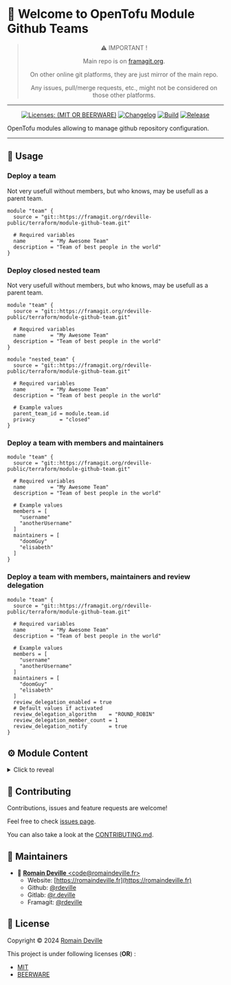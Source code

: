 <!-- BEGIN DOTGIT-SYNC BLOCK MANAGED -->
# 👋 Welcome to OpenTofu Module Github Teams

<center>

> ⚠️ IMPORTANT !
>
> Main repo is on [framagit.org](https://framagit.org/rdeville-public/opentofu/github-teams).
>
> On other online git platforms, they are just mirror of the main repo.
>
> Any issues, pull/merge requests, etc., might not be considered on those other
> platforms.

</center>

---

<center>

[![Licenses: (MIT OR BEERWARE)][license_badge]][license_url]
[![Changelog][changelog_badge]][changelog_badge_url]
[![Build][build_badge]][build_badge_url]
[![Release][release_badge]][release_badge_url]

</center>

[build_badge]: https://framagit.org/rdeville-public/opentofu/github-teams/badges/main/pipeline.svg
[build_badge_url]: https://framagit.org/rdeville-public/opentofu/github-teams/-/commits/main
[release_badge]: https://framagit.org/rdeville-public/opentofu/github-teams/-/badges/release.svg
[release_badge_url]: https://framagit.org/rdeville-public/opentofu/github-teams/-/releases/
[license_badge]: https://img.shields.io/badge/Licenses-MIT%20OR%20BEERWARE-blue
[license_url]: https://framagit.org/rdeville-public/opentofu/github-teams/blob/main/LICENSE
[changelog_badge]: https://img.shields.io/badge/Changelog-Python%20Semantic%20Release-yellow
[changelog_badge_url]: https://github.com/python-semantic-release/python-semantic-release

OpenTofu modules allowing to manage github repository configuration.

---
<!-- BEGIN DOTGIT-SYNC BLOCK EXCLUDED CUSTOM_README -->
## 🚀 Usage

### Deploy a team

Not very usefull without members, but who knows, may be usefull as a parent
team.

```hcl
module "team" {
  source = "git::https://framagit.org/rdeville-public/terraform/module-github-team.git"

  # Required variables
  name        = "My Awesome Team"
  description = "Team of best people in the world"
}
```

### Deploy closed nested team

Not very usefull without members, but who knows, may be usefull as a parent
team.

```hcl
module "team" {
  source = "git::https://framagit.org/rdeville-public/terraform/module-github-team.git"

  # Required variables
  name        = "My Awesome Team"
  description = "Team of best people in the world"
}

module "nested_team" {
  source = "git::https://framagit.org/rdeville-public/terraform/module-github-team.git"

  # Required variables
  name        = "My Awesome Team"
  description = "Team of best people in the world"

  # Example values
  parent_team_id = module.team.id
  privacy        = "closed"
}
```

### Deploy a team with members and maintainers

```hcl
module "team" {
  source = "git::https://framagit.org/rdeville-public/terraform/module-github-team.git"

  # Required variables
  name        = "My Awesome Team"
  description = "Team of best people in the world"

  # Example values
  members = [
    "username"
    "anotherUsername"
  ]
  maintainers = [
    "doomGuy"
    "elisabeth"
  ]
}
```

### Deploy a team with members, maintainers and review delegation

```hcl
module "team" {
  source = "git::https://framagit.org/rdeville-public/terraform/module-github-team.git"

  # Required variables
  name        = "My Awesome Team"
  description = "Team of best people in the world"

  # Example values
  members = [
    "username"
    "anotherUsername"
  ]
  maintainers = [
    "doomGuy"
    "elisabeth"
  ]
  review_delegation_enabled = true
  # Default values if activated
  review_delegation_algorithm    = "ROUND_ROBIN"
  review_delegation_member_count = 1
  review_delegation_notify       = true
}
```

<!-- BEGIN TF-DOCS -->
## ⚙️ Module Content

<details><summary>Click to reveal</summary>

### Table of Content

* [Requirements](#requirements)
* [Resources](#resources)
* [Inputs](#inputs)
  * [Required Inputs](#required-inputs)
  * [Optional Inputs](#optional-inputs)
* [Outputs](#outputs)

### Requirements

* [opentofu](https://opentofu.org/docs/):
  `>= 1.8, < 2.0`
* [github](https://registry.terraform.io/providers/opentofu/github/):
  `~>6.2`

### Resources

* [resource.github_team.this](https://registry.terraform.io/providers/opentofu/github/latest/docs/resources/team)
  > Manage a single team
* [resource.github_team_members.this](https://registry.terraform.io/providers/opentofu/github/latest/docs/resources/team_members)
  > Manage members and maintainers of the team
* [resource.github_team_settings.this](https://registry.terraform.io/providers/opentofu/github/latest/docs/resources/team_settings)
  > Manage review_delegation of the team

<!-- markdownlint-capture -->
### Inputs

<!-- markdownlint-disable -->
#### Required Inputs

* [name](#name)
* [description](#description)

##### `name`

String, Name of the team
<div style="display:inline-block;width:100%;">
<div style="float:left;border-color:#FFFFFF;width:75%;">
<details><summary>Type</summary>

```hcl
string
```

</details>
</div>
</div>

##### `description`

String, Description of the team
<div style="display:inline-block;width:100%;">
<div style="float:left;border-color:#FFFFFF;width:75%;">
<details><summary>Type</summary>

```hcl
string
```

</details>
</div>
</div>

#### Optional Inputs

* [privacy](#privacy)
* [parent_team_id](#parent_team_id)
* [members](#members)
* [maintainers](#maintainers)
* [review_delegation_enabled](#review_delegation_enabled)
* [review_delegation_algorithm](#review_delegation_algorithm)
* [review_delegation_member_count](#review_delegation_member_count)
* [review_delegation_notify](#review_delegation_notify)


##### `privacy`

String, Level of privacy for the team. Must be one of `secret` or `closed`.
<details style="width: 100%;display: inline-block">
  <summary>Type & Default</summary>
  <div style="height: 1em"></div>
  <div style="width:64%; float:left;">
  <p style="border-bottom: 1px solid #333333;">Type</p>

  ```hcl
  string
  ```

  </div>
  <div style="width:34%;float:right;">
  <p style="border-bottom: 1px solid #333333;">Default</p>

  ```hcl
  secret
  ```

  </div>
</details>

##### `parent_team_id`

String, The ID or slug of the parent team, if this is a nested team.
<details style="width: 100%;display: inline-block">
  <summary>Type & Default</summary>
  <div style="height: 1em"></div>
  <div style="width:64%; float:left;">
  <p style="border-bottom: 1px solid #333333;">Type</p>

  ```hcl
  string
  ```

  </div>
  <div style="width:34%;float:right;">
  <p style="border-bottom: 1px solid #333333;">Default</p>

  ```hcl
  null
  ```

  </div>
</details>

##### `members`

List of string, usernames with role `members` in the team.
<details style="width: 100%;display: inline-block">
  <summary>Type & Default</summary>
  <div style="height: 1em"></div>
  <div style="width:64%; float:left;">
  <p style="border-bottom: 1px solid #333333;">Type</p>

  ```hcl
  list(string)
  ```

  </div>
  <div style="width:34%;float:right;">
  <p style="border-bottom: 1px solid #333333;">Default</p>

  ```hcl
  []
  ```

  </div>
</details>

##### `maintainers`

List of string, usernames with role `maintainers` in the team.
<details style="width: 100%;display: inline-block">
  <summary>Type & Default</summary>
  <div style="height: 1em"></div>
  <div style="width:64%; float:left;">
  <p style="border-bottom: 1px solid #333333;">Type</p>

  ```hcl
  list(string)
  ```

  </div>
  <div style="width:34%;float:right;">
  <p style="border-bottom: 1px solid #333333;">Default</p>

  ```hcl
  []
  ```

  </div>
</details>

##### `review_delegation_enabled`

Boolean, Activate the settings for delegating code reviews to individuals on
behalf of the team. If this boolean is set to `true`, this will activate code
reviews delegation and related block.

If block is present, even without any fields, then review request delegation
will be enabled for the team.

See [GitHub's documentation](https://docs.github.com/en/organizations/organizing-members-into-teams/managing-code-review-settings-for-your-team#configuring-team-notifications)
for more configuration details.

<details style="width: 100%;display: inline-block">
  <summary>Type & Default</summary>
  <div style="height: 1em"></div>
  <div style="width:64%; float:left;">
  <p style="border-bottom: 1px solid #333333;">Type</p>

  ```hcl
  bool
  ```

  </div>
  <div style="width:34%;float:right;">
  <p style="border-bottom: 1px solid #333333;">Default</p>

  ```hcl
  false
  ```

  </div>
</details>

##### `review_delegation_algorithm`

String, The algorithm to use when assigning pull requests to team members.
Supported values are `ROUND_ROBIN` and `LOAD_BALANCE`.

<details style="width: 100%;display: inline-block">
  <summary>Type & Default</summary>
  <div style="height: 1em"></div>
  <div style="width:64%; float:left;">
  <p style="border-bottom: 1px solid #333333;">Type</p>

  ```hcl
  string
  ```

  </div>
  <div style="width:34%;float:right;">
  <p style="border-bottom: 1px solid #333333;">Default</p>

  ```hcl
  ROUND_ROBIN
  ```

  </div>
</details>

##### `review_delegation_member_count`

Number, The number of team members to assign to a pull request
<details style="width: 100%;display: inline-block">
  <summary>Type & Default</summary>
  <div style="height: 1em"></div>
  <div style="width:64%; float:left;">
  <p style="border-bottom: 1px solid #333333;">Type</p>

  ```hcl
  number
  ```

  </div>
  <div style="width:34%;float:right;">
  <p style="border-bottom: 1px solid #333333;">Default</p>

  ```hcl
  1
  ```

  </div>
</details>

##### `review_delegation_notify`

Boolean, whether to notify the entire team when at least one member is also
assigned to the pull request

<details style="width: 100%;display: inline-block">
  <summary>Type & Default</summary>
  <div style="height: 1em"></div>
  <div style="width:64%; float:left;">
  <p style="border-bottom: 1px solid #333333;">Type</p>

  ```hcl
  bool
  ```

  </div>
  <div style="width:34%;float:right;">
  <p style="border-bottom: 1px solid #333333;">Default</p>

  ```hcl
  true
  ```

  </div>
</details>
<!-- markdownlint-restore -->

### Outputs

* `id`:
  ID of the team deployed

</details>

<!-- END TF-DOCS -->
<!-- END DOTGIT-SYNC BLOCK EXCLUDED CUSTOM_README -->
## 🤝 Contributing

Contributions, issues and feature requests are welcome!

Feel free to check [issues page][issues_pages].

You can also take a look at the [CONTRIBUTING.md][contributing].

[issues_pages]: https://framagit.org/rdeville-public/opentofu/github-teams/-/issues
[contributing]: https://framagit.org/rdeville-public/opentofu/github-teams/blob/main/CONTRIBUTING.md

## 👤 Maintainers

* 📧 [**Romain Deville** \<code@romaindeville.fr\>](mailto:code@romaindeville.fr)
  * Website: [https://romaindeville.fr](https://romaindeville.fr)
  * Github: [@rdeville](https://github.com/rdeville)
  * Gitlab: [@r.deville](https://gitlab.com/r.deville)
  * Framagit: [@rdeville](https://framagit.org/rdeville)

## 📝 License

Copyright © 2024 [Romain Deville](code@romaindeville.fr)

This project is under following licenses (**OR**) :

* [MIT][main_license]
* [BEERWARE][beerware_license]

[main_license]: https://framagit.org/rdeville-public/opentofu/github-teams/blob/main/LICENSE
[beerware_license]: https://framagit.org/rdeville-public/opentofu/github-teams/blob/main/LICENSE.BEERWARE
<!-- END DOTGIT-SYNC BLOCK MANAGED -->
